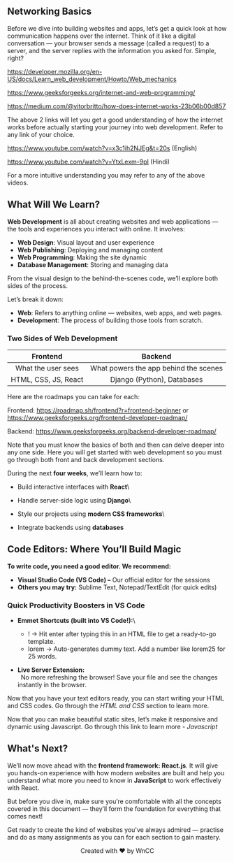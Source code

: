 ## <a name="_wa32ptvtlsmu"></a>﻿**Networking Basics**

Before we dive into building websites and apps, let’s get a quick look at how communication happens over the internet. Think of it like a digital conversation — your browser sends a message (called a request) to a server, and the server replies with the information you asked for. Simple, right?

<https://developer.mozilla.org/en-US/docs/Learn_web_development/Howto/Web_mechanics>

<https://www.geeksforgeeks.org/internet-and-web-programming/>

<https://medium.com/@vitorbritto/how-does-internet-works-23b06b00d857>

The above 2 links will let you get a good understanding of how the internet works before actually starting your journey into web development. Refer to any link of your choice. 

<https://www.youtube.com/watch?v=x3c1ih2NJEg&t=20s> (English)

<https://www.youtube.com/watch?v=YtxLexm-9pI> (Hindi)

For a more intuitive understanding you may refer to any of the above videos.

## <a name="_wa32ptvtlsmu"></a>**What Will We Learn?**
**Web Development** is all about creating websites and web applications — the tools and experiences you interact with online. It involves:

- **Web Design**: Visual layout and user experience
- **Web Publishing**: Deploying and managing content
- **Web Programming**: Making the site dynamic
- **Database Management**: Storing and managing data

From the visual design to the behind-the-scenes code, we’ll explore both sides of the process.

Let’s break it down:

- **Web**: Refers to anything online — websites, web apps, and web pages.
- **Development**: The process of building those tools from scratch.

### <a name="_3yh1u35m0k90"></a>**Two Sides of Web Development**

|**Frontend**|**Backend**|
| :-: | :-: |
|What the user sees|What powers the app behind the scenes|
|HTML, CSS, JS, React|Django (Python), Databases|


Here are the roadmaps you can take for each:

Frontend: <https://roadmap.sh/frontend?r=frontend-beginner>   or    <https://www.geeksforgeeks.org/frontend-developer-roadmap/>

Backend: <https://www.geeksforgeeks.org/backend-developer-roadmap/>

Note that you must know the basics of both and then can delve deeper into any one side. Here you will get started with web development so you must go through both front and back development sections.


During the next **four weeks**, we’ll learn how to:  

- Build interactive interfaces with **React**\

- Handle server-side logic using **Django**\

- Style our projects using **modern CSS frameworks**\

- Integrate backends using **databases**

## <a name="_r5x02kwj7jxw"></a>**Code Editors: Where You’ll Build Magic**
**To write code, you need a good editor. We recommend:**

- **Visual Studio Code (VS Code) –** Our official editor for the sessions
- **Others you may try:** Sublime Text, Notepad/TextEdit (for quick edits)
### <a name="_587pb12jijj9"></a>**Quick Productivity Boosters in VS Code**
- **Emmet Shortcuts (built into VS Code!):**\

  - ! → Hit enter after typing this in an HTML file to get a ready-to-go template.
  - lorem → Auto-generates dummy text. Add a number like lorem25 for 25 words.
- **Live Server Extension:**\
  ` `No more refreshing the browser! Save your file and see the changes instantly in the browser.

Now that you have your text editors ready, you can start writing your HTML and CSS codes. Go through the *HTML and CSS* section to learn more.

Now that you can make beautiful static sites, let’s make it responsive and dynamic using Javascript. Go through this link to learn more - *Javascript*


## <a name="_wa32ptvtlsmu"></a>**What's Next?**

We’ll now move ahead with the **frontend framework: React.js**. It will give you hands-on experience with how modern websites are built and help you understand what more you need to know in **JavaScript** to work effectively with React.

But before you dive in, make sure you’re comfortable with all the concepts covered in this document — they’ll form the foundation for everything that comes next!

Get ready to create the kind of websites you've always admired — practise and do as many assignments as you can for each section to gain mastery.

<p align="center"> Created with ❤️ by WnCC </p>





